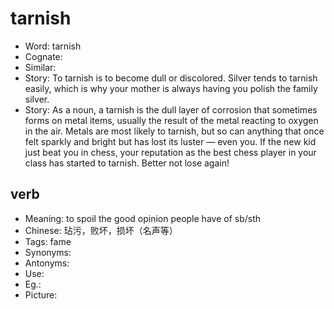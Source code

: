 # tarnish

- Word: tarnish
- Cognate: 
- Similar: 
- Story: To tarnish is to become dull or discolored. Silver tends to tarnish easily, which is why your mother is always having you polish the family silver.
- Story: As a noun, a tarnish is the dull layer of corrosion that sometimes forms on metal items, usually the result of the metal reacting to oxygen in the air. Metals are most likely to tarnish, but so can anything that once felt sparkly and bright but has lost its luster — even you. If the new kid just beat you in chess, your reputation as the best chess player in your class has started to tarnish. Better not lose again!

## verb

- Meaning: to spoil the good opinion people have of sb/sth
- Chinese: 玷污，败坏，损坏（名声等）
- Tags: fame
- Synonyms: 
- Antonyms: 
- Use: 
- Eg.: 
- Picture: 

